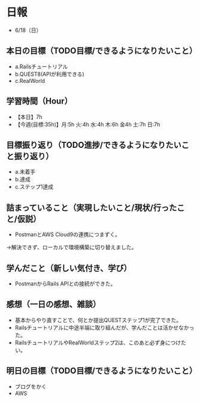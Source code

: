 # 日報
- 6/18（日）

## 本日の目標（TODO目標/できるようになりたいこと）
- a.Railsチュートリアル
- b.QUEST8(APIが利用できる)
- c.RealWorld

## 学習時間（Hour）
- 【本日】7h
- 【今週(目標:35h)】月:5h 火:4h 水:4h 木:6h 金4h 土:7h 日:7h
<!-- - 【前週まで】(旧) 29h/32h/36h/28h/32h/37h/ (新) -->

## 目標振り返り（TODO進捗/できるようになりたいこと振り返り）
- a.未着手
- b.達成
- c.ステップ1達成

## 詰まっていること（実現したいこと/現状/行ったこと/仮説）
- PostmanとAWS Cloud9の連携につまずく。

->解決できず、ローカルで環境構築に切り替えました。

<!-- ```

・実現したいこと
・現状
・行ったこと
・仮説
``` -->

## 学んだこと（新しい気付き、学び）

- PostmanからRails APIとの接続ができた。




<!-- 
- GitHubでリポジトリを作成
- GitHubに最初にプッシュするときに使えるテンプレート
$ git branch -M main
$ git push -u origin main
$ git remote add origin https://github.com/<ユーザー名>/hello_app.git

- 良い習慣
トピックブランチを作り、このブランチで変更をコミットしていきましょう。
$ git switch -c <トピックブランチ名>(作業名を付ける)
$ git switch -c rails-flavored-ruby
- こまめなコミット
$ git push -u origin <トピックブランチ名> ※次からgit pushのみでプッシュ可

# 作業後
- 差分をコミットしてmainブランチにマージする
$ git add -A
$ git commit -m "Finish static pages"
次に、mainブランチに移動し、差分をマージします。
$ git switch main
$ git merge static-pages
このようにきりのいいところまで達したら、コードをリモートリポジトリにアップロードしておくとよいでしょう。git pushする前にテストを走らせていますが、こういった習慣を身につけておくと開発に役立ちます。
$ rails test
$ git push
- 最後にRender上でデプロイを行います。
  - デプロイが成功することをダッシュボードのログで確認し、本番環境でも正しく表示されているか確認してみましょう。
 -->

<!-- 
- セットアップ
- クラウドIDE への接続を許可する
config/environments/development.rbへ以下追記。
  # クラウドIDE への接続を許可する
  config.hosts.clear

- helloアクションをApplicationコントローラーに追加する
  def hello
    render html: "hello, world!"
  end
- ルートルーティングを設定する
  root "application#hello"

- コミット("Add hello")→bundle lock→コミット("Include bundle lock")
 -->

## 感想（一日の感想、雑談）
- 基本からやり直すことで、何とか提出QUESTステップ1が完了できた。
- Railsチュートリアルに中途半端に取り組んだが、学んだことは活かせなかった。
- RailsチュートリアルやRealWorldステップ2は、このあと必ず身につけたい。


## 明日の目標（TODO目標/できるようになりたいこと）
- ブログをかく
- AWS

<!-- - 「HTML&CSSとWebデザイン 入門講座」本 -->
<!-- 「JavaScript入門講座」本(～p.111/p.337) -->
<!-- - 「HTML解体新書」本 -->

<!-- - 要件定義 -->
<!-- - 機能要件
- 非機能要件 -->

<!-- - c.移動中などスキマ時間に要件定義事例を読む (釜谷さんが紹介してくださっていた資料) -->
  <!-- - 現時点で難易度が見えていないため、まずは挑戦してみる -->


<!-- #### 残タスク / できるようになりたいこと
- 包括的なWeb技術の基本理解->「プロになるためのWeb技術入門」本
- オリジナルプロダクト制作のテーマ探索
- SRE業務の理解
- 質問する技術の習得 -->

<!-- ##### Ruby
- RuboCopの使用
- 「Rubyの公式リファレンスが読めるようになる本」 -->

<!-- ##### Linux
- 「実践入門」
- 「シェルスクリプト160本ノック」
- 「入門モダンLinux」
- 「Linuxのしくみ」
- 「スーパーユーザーなら知っておくべきLinuxシステムの仕組み」
- 「入門Rust」?
- 仮想化、コンテナ(TenForward)、コンテナオーケストレーション -->
<!-- 
##### SQL
- sqlbplt
- 「達人に学ぶSQL」 -->